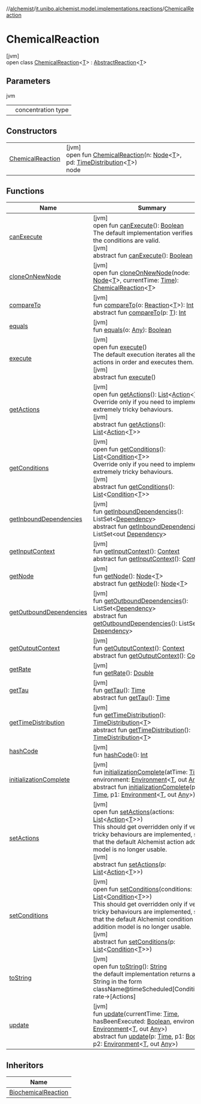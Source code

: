 //[alchemist](../../../index.md)/[it.unibo.alchemist.model.implementations.reactions](../index.md)/[ChemicalReaction](index.md)

# ChemicalReaction

[jvm]\
open class [ChemicalReaction](index.md)<[T](index.md)> : [AbstractReaction](../-abstract-reaction/index.md)<[T](../../it.unibo.alchemist.model.implementations.layers/-uniform-layer/index.md)>

## Parameters

jvm

| | |
|---|---|
| <T> | concentration type |

## Constructors

| | |
|---|---|
| [ChemicalReaction](-chemical-reaction.md) | [jvm]<br>open fun [ChemicalReaction](-chemical-reaction.md)(n: [Node](../../it.unibo.alchemist.model.interfaces/-node/index.md)<[T](../../it.unibo.alchemist.model.implementations.layers/-uniform-layer/index.md)>, pd: [TimeDistribution](../../it.unibo.alchemist.model.interfaces/-time-distribution/index.md)<[T](../../it.unibo.alchemist.model.implementations.layers/-uniform-layer/index.md)>)<br>node |

## Functions

| Name | Summary |
|---|---|
| [canExecute](../-abstract-reaction/can-execute.md) | [jvm]<br>open fun [canExecute](../-abstract-reaction/can-execute.md)(): [Boolean](https://kotlinlang.org/api/latest/jvm/stdlib/kotlin/-boolean/index.html)<br>The default implementation verifies if all the conditions are valid.<br>[jvm]<br>abstract fun [canExecute](../../it.unibo.alchemist.model.interfaces/-reaction/can-execute.md)(): [Boolean](https://kotlinlang.org/api/latest/jvm/stdlib/kotlin/-boolean/index.html) |
| [cloneOnNewNode](clone-on-new-node.md) | [jvm]<br>open fun [cloneOnNewNode](clone-on-new-node.md)(node: [Node](../../it.unibo.alchemist.model.interfaces/-node/index.md)<[T](../../it.unibo.alchemist.model.implementations.layers/-uniform-layer/index.md)>, currentTime: [Time](../../it.unibo.alchemist.model.interfaces/-time/index.md)): [ChemicalReaction](index.md)<[T](../../it.unibo.alchemist.model.implementations.layers/-uniform-layer/index.md)> |
| [compareTo](../-abstract-reaction/compare-to.md) | [jvm]<br>fun [compareTo](../-abstract-reaction/compare-to.md)(o: [Reaction](../../it.unibo.alchemist.model.interfaces/-reaction/index.md)<[T](../../it.unibo.alchemist.model.implementations.layers/-uniform-layer/index.md)>): [Int](https://kotlinlang.org/api/latest/jvm/stdlib/kotlin/-int/index.html)<br>abstract fun [compareTo](../../it.unibo.alchemist.model.interfaces/-g-p-s-point/index.md#-1554281679%2FFunctions%2F-267951372)(p: [T](../../it.unibo.alchemist.model.implementations.layers/-uniform-layer/index.md)): [Int](https://kotlinlang.org/api/latest/jvm/stdlib/kotlin/-int/index.html) |
| [equals](../-abstract-reaction/equals.md) | [jvm]<br>fun [equals](../-abstract-reaction/equals.md)(o: [Any](https://kotlinlang.org/api/latest/jvm/stdlib/kotlin/-any/index.html)): [Boolean](https://kotlinlang.org/api/latest/jvm/stdlib/kotlin/-boolean/index.html) |
| [execute](../-abstract-reaction/execute.md) | [jvm]<br>open fun [execute](../-abstract-reaction/execute.md)()<br>The default execution iterates all the actions in order and executes them.<br>[jvm]<br>abstract fun [execute](../../it.unibo.alchemist.model.interfaces/-reaction/execute.md)() |
| [getActions](../-navigation-prioritised-steering-with-physics/index.md#13515737%2FFunctions%2F-267951372) | [jvm]<br>open fun [getActions](../-navigation-prioritised-steering-with-physics/index.md#13515737%2FFunctions%2F-267951372)(): [List](https://docs.oracle.com/javase/8/docs/api/java/util/List.html)<[Action](../../it.unibo.alchemist.model.interfaces/-action/index.md)<[T](../../it.unibo.alchemist.model.implementations.layers/-uniform-layer/index.md)>><br>Override only if you need to implement extremely tricky behaviours.<br>[jvm]<br>abstract fun [getActions](../../it.unibo.alchemist.model.interfaces/-reaction/get-actions.md)(): [List](https://docs.oracle.com/javase/8/docs/api/java/util/List.html)<[Action](../../it.unibo.alchemist.model.interfaces/-action/index.md)<[T](../../it.unibo.alchemist.model.implementations.layers/-uniform-layer/index.md)>> |
| [getConditions](../-navigation-prioritised-steering-with-physics/index.md#-184159508%2FFunctions%2F-267951372) | [jvm]<br>open fun [getConditions](../-navigation-prioritised-steering-with-physics/index.md#-184159508%2FFunctions%2F-267951372)(): [List](https://docs.oracle.com/javase/8/docs/api/java/util/List.html)<[Condition](../../it.unibo.alchemist.model.interfaces/-condition/index.md)<[T](../../it.unibo.alchemist.model.implementations.layers/-uniform-layer/index.md)>><br>Override only if you need to implement extremely tricky behaviours.<br>[jvm]<br>abstract fun [getConditions](../../it.unibo.alchemist.model.interfaces/-reaction/get-conditions.md)(): [List](https://docs.oracle.com/javase/8/docs/api/java/util/List.html)<[Condition](../../it.unibo.alchemist.model.interfaces/-condition/index.md)<[T](../../it.unibo.alchemist.model.implementations.layers/-uniform-layer/index.md)>> |
| [getInboundDependencies](../-abstract-reaction/get-inbound-dependencies.md) | [jvm]<br>fun [getInboundDependencies](../-abstract-reaction/get-inbound-dependencies.md)(): ListSet<[Dependency](../../it.unibo.alchemist.model.interfaces/-dependency/index.md)><br>abstract fun [getInboundDependencies](../../it.unibo.alchemist.model.interfaces/-reaction/get-inbound-dependencies.md)(): ListSet<out [Dependency](../../it.unibo.alchemist.model.interfaces/-dependency/index.md)> |
| [getInputContext](../-abstract-reaction/get-input-context.md) | [jvm]<br>fun [getInputContext](../-abstract-reaction/get-input-context.md)(): [Context](../../it.unibo.alchemist.model.interfaces/-context/index.md)<br>abstract fun [getInputContext](../../it.unibo.alchemist.model.interfaces/-reaction/get-input-context.md)(): [Context](../../it.unibo.alchemist.model.interfaces/-context/index.md) |
| [getNode](../-navigation-prioritised-steering-with-physics/index.md#-1244046302%2FFunctions%2F-267951372) | [jvm]<br>fun [getNode](../-navigation-prioritised-steering-with-physics/index.md#-1244046302%2FFunctions%2F-267951372)(): [Node](../../it.unibo.alchemist.model.interfaces/-node/index.md)<[T](../../it.unibo.alchemist.model.implementations.layers/-uniform-layer/index.md)><br>abstract fun [getNode](../../it.unibo.alchemist.model.interfaces/-reaction/get-node.md)(): [Node](../../it.unibo.alchemist.model.interfaces/-node/index.md)<[T](../../it.unibo.alchemist.model.implementations.layers/-uniform-layer/index.md)> |
| [getOutboundDependencies](../-abstract-reaction/get-outbound-dependencies.md) | [jvm]<br>fun [getOutboundDependencies](../-abstract-reaction/get-outbound-dependencies.md)(): ListSet<[Dependency](../../it.unibo.alchemist.model.interfaces/-dependency/index.md)><br>abstract fun [getOutboundDependencies](../../it.unibo.alchemist.model.interfaces/-reaction/get-outbound-dependencies.md)(): ListSet<out [Dependency](../../it.unibo.alchemist.model.interfaces/-dependency/index.md)> |
| [getOutputContext](../-abstract-reaction/get-output-context.md) | [jvm]<br>fun [getOutputContext](../-abstract-reaction/get-output-context.md)(): [Context](../../it.unibo.alchemist.model.interfaces/-context/index.md)<br>abstract fun [getOutputContext](../../it.unibo.alchemist.model.interfaces/-reaction/get-output-context.md)(): [Context](../../it.unibo.alchemist.model.interfaces/-context/index.md) |
| [getRate](get-rate.md) | [jvm]<br>fun [getRate](get-rate.md)(): [Double](https://kotlinlang.org/api/latest/jvm/stdlib/kotlin/-double/index.html) |
| [getTau](../-abstract-reaction/get-tau.md) | [jvm]<br>fun [getTau](../-abstract-reaction/get-tau.md)(): [Time](../../it.unibo.alchemist.model.interfaces/-time/index.md)<br>abstract fun [getTau](../../it.unibo.alchemist.model.interfaces/-reaction/get-tau.md)(): [Time](../../it.unibo.alchemist.model.interfaces/-time/index.md) |
| [getTimeDistribution](../-navigation-prioritised-steering-with-physics/index.md#2053953683%2FFunctions%2F-267951372) | [jvm]<br>fun [getTimeDistribution](../-navigation-prioritised-steering-with-physics/index.md#2053953683%2FFunctions%2F-267951372)(): [TimeDistribution](../../it.unibo.alchemist.model.interfaces/-time-distribution/index.md)<[T](../../it.unibo.alchemist.model.implementations.layers/-uniform-layer/index.md)><br>abstract fun [getTimeDistribution](../../it.unibo.alchemist.model.interfaces/-reaction/get-time-distribution.md)(): [TimeDistribution](../../it.unibo.alchemist.model.interfaces/-time-distribution/index.md)<[T](../../it.unibo.alchemist.model.implementations.layers/-uniform-layer/index.md)> |
| [hashCode](../-abstract-reaction/hash-code.md) | [jvm]<br>fun [hashCode](../-abstract-reaction/hash-code.md)(): [Int](https://kotlinlang.org/api/latest/jvm/stdlib/kotlin/-int/index.html) |
| [initializationComplete](initialization-complete.md) | [jvm]<br>fun [initializationComplete](initialization-complete.md)(atTime: [Time](../../it.unibo.alchemist.model.interfaces/-time/index.md), environment: [Environment](../../it.unibo.alchemist.model.interfaces/-environment/index.md)<[T](../../it.unibo.alchemist.model.implementations.layers/-uniform-layer/index.md), out [Any](https://kotlinlang.org/api/latest/jvm/stdlib/kotlin/-any/index.html)>)<br>abstract fun [initializationComplete](../../it.unibo.alchemist.model.interfaces/-reaction/initialization-complete.md)(p: [Time](../../it.unibo.alchemist.model.interfaces/-time/index.md), p1: [Environment](../../it.unibo.alchemist.model.interfaces/-environment/index.md)<[T](../../it.unibo.alchemist.model.implementations.layers/-uniform-layer/index.md), out [Any](https://kotlinlang.org/api/latest/jvm/stdlib/kotlin/-any/index.html)>) |
| [setActions](../-s-a-p-e-r-e-gradient/index.md#2022331282%2FFunctions%2F-267951372) | [jvm]<br>open fun [setActions](../-s-a-p-e-r-e-gradient/index.md#2022331282%2FFunctions%2F-267951372)(actions: [List](https://docs.oracle.com/javase/8/docs/api/java/util/List.html)<[Action](../../it.unibo.alchemist.model.interfaces/-action/index.md)<[T](../../it.unibo.alchemist.model.implementations.layers/-uniform-layer/index.md)>>)<br>This should get overridden only if very tricky behaviours are implemented, such that the default Alchemist action addition model is no longer usable.<br>[jvm]<br>abstract fun [setActions](../../it.unibo.alchemist.model.interfaces/-reaction/set-actions.md)(p: [List](https://docs.oracle.com/javase/8/docs/api/java/util/List.html)<[Action](../../it.unibo.alchemist.model.interfaces/-action/index.md)<[T](../../it.unibo.alchemist.model.implementations.layers/-uniform-layer/index.md)>>) |
| [setConditions](../-s-a-p-e-r-e-gradient/index.md#1708622090%2FFunctions%2F-267951372) | [jvm]<br>open fun [setConditions](../-s-a-p-e-r-e-gradient/index.md#1708622090%2FFunctions%2F-267951372)(conditions: [List](https://docs.oracle.com/javase/8/docs/api/java/util/List.html)<[Condition](../../it.unibo.alchemist.model.interfaces/-condition/index.md)<[T](../../it.unibo.alchemist.model.implementations.layers/-uniform-layer/index.md)>>)<br>This should get overridden only if very tricky behaviours are implemented, such that the default Alchemist condition addition model is no longer usable.<br>[jvm]<br>abstract fun [setConditions](../../it.unibo.alchemist.model.interfaces/-reaction/set-conditions.md)(p: [List](https://docs.oracle.com/javase/8/docs/api/java/util/List.html)<[Condition](../../it.unibo.alchemist.model.interfaces/-condition/index.md)<[T](../../it.unibo.alchemist.model.implementations.layers/-uniform-layer/index.md)>>) |
| [toString](../-abstract-reaction/to-string.md) | [jvm]<br>open fun [toString](../-abstract-reaction/to-string.md)(): [String](https://docs.oracle.com/javase/8/docs/api/java/lang/String.html)<br>the default implementation returns a String in the form className@timeScheduled[Conditions]-rate->[Actions] |
| [update](../-abstract-reaction/update.md) | [jvm]<br>fun [update](../-abstract-reaction/update.md)(currentTime: [Time](../../it.unibo.alchemist.model.interfaces/-time/index.md), hasBeenExecuted: [Boolean](https://kotlinlang.org/api/latest/jvm/stdlib/kotlin/-boolean/index.html), environment: [Environment](../../it.unibo.alchemist.model.interfaces/-environment/index.md)<[T](../../it.unibo.alchemist.model.implementations.layers/-uniform-layer/index.md), out [Any](https://kotlinlang.org/api/latest/jvm/stdlib/kotlin/-any/index.html)>)<br>abstract fun [update](../../it.unibo.alchemist.model.interfaces/-reaction/update.md)(p: [Time](../../it.unibo.alchemist.model.interfaces/-time/index.md), p1: [Boolean](https://kotlinlang.org/api/latest/jvm/stdlib/kotlin/-boolean/index.html), p2: [Environment](../../it.unibo.alchemist.model.interfaces/-environment/index.md)<[T](../../it.unibo.alchemist.model.implementations.layers/-uniform-layer/index.md), out [Any](https://kotlinlang.org/api/latest/jvm/stdlib/kotlin/-any/index.html)>) |

## Inheritors

| Name |
|---|
| [BiochemicalReaction](../-biochemical-reaction/index.md) |
